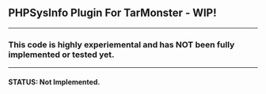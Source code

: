 <h2> PHPSysInfo Plugin For TarMonster - WIP!</h2>
<hr>
<h3> This code is highly experiemental and has NOT been fully implemented or tested yet.</h3>
<hr>
<h4>STATUS: Not Implemented.</h4>
